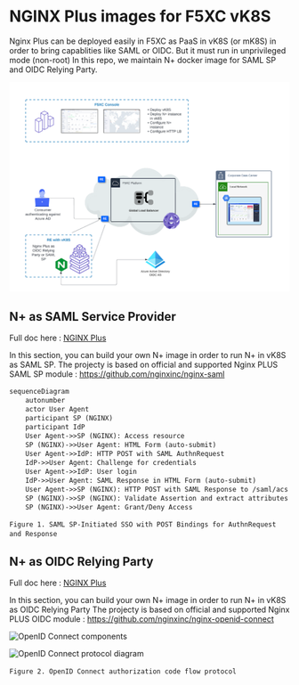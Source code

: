 # NGINX Plus images for F5XC vK8S

Nginx Plus can be deployed easily in F5XC as PaaS in vK8S (or mK8S) in order to bring capablities like SAML or OIDC. But it must run in unprivileged mode (non-root)
In this repo, we maintain N+ docker image for SAML SP and OIDC Relying Party.

<img src=./f5xc-archi.png alt="Architecture" width=1000>

## N+ as SAML Service Provider

Full doc here : [NGINX Plus](./SAML/README.md)

In this section, you can build your own N+ image in order to run N+ in vK8S as SAML SP.
The projecty is based on official and supported Nginx PLUS SAML SP module : https://github.com/nginxinc/nginx-saml

```mermaid
sequenceDiagram
    autonumber
    actor User Agent
    participant SP (NGINX)
    participant IdP
    User Agent->>SP (NGINX): Access resource
    SP (NGINX)->>User Agent: HTML Form (auto-submit)
	User Agent->>IdP: HTTP POST with SAML AuthnRequest
    IdP->>User Agent: Challenge for credentials
    User Agent->>IdP: User login
    IdP->>User Agent: SAML Response in HTML Form (auto-submit)
	User Agent->>SP (NGINX): HTTP POST with SAML Response to /saml/acs
    SP (NGINX)->>SP (NGINX): Validate Assertion and extract attributes
    SP (NGINX)->>User Agent: Grant/Deny Access
```
`Figure 1. SAML SP-Initiated SSO with POST Bindings for AuthnRequest and Response`

## N+ as OIDC Relying Party

Full doc here : [NGINX Plus](./OIDC/README.md)

In this section, you can build your own N+ image in order to run N+ in vK8S as OIDC Relying Party
The projecty is based on official and supported Nginx PLUS OIDC module : https://github.com/nginxinc/nginx-openid-connect

<img src=https://www.nginx.com/wp-content/uploads/2018/04/dia-LC-2018-03-30-OpenID-Connect-authorization-code-flow-NGINX-800x426-03.svg alt="OpenID Connect components" width=500>

![OpenID Connect protocol diagram](https://www.nginx.com/wp-content/uploads/2018/04/dia-LC-2018-03-30-OpenID-Connect-authentication-code-flow-detailed-800x840-03.svg)

`Figure 2. OpenID Connect authorization code flow protocol`